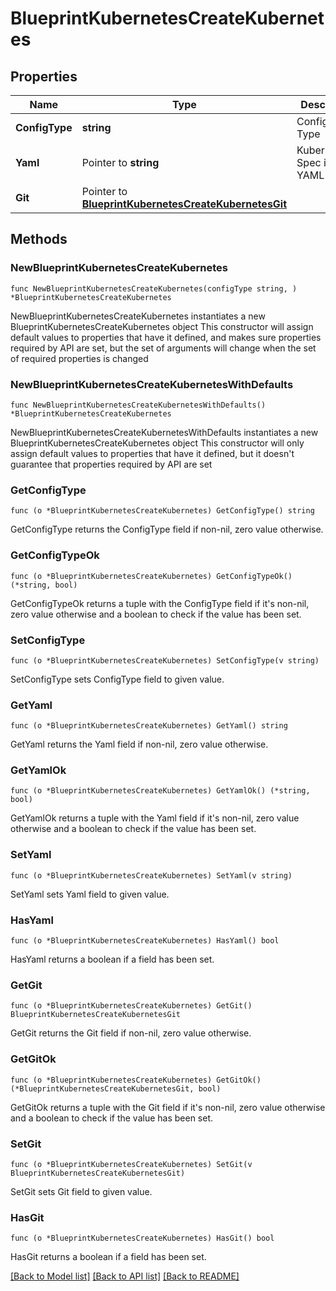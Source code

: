 # BlueprintKubernetesCreateKubernetes

## Properties

Name | Type | Description | Notes
------------ | ------------- | ------------- | -------------
**ConfigType** | **string** | Configuration Type | 
**Yaml** | Pointer to **string** | Kubernetes Spec in YAML | [optional] 
**Git** | Pointer to [**BlueprintKubernetesCreateKubernetesGit**](blueprintKubernetesCreate_kubernetes_git.md) |  | [optional] 

## Methods

### NewBlueprintKubernetesCreateKubernetes

`func NewBlueprintKubernetesCreateKubernetes(configType string, ) *BlueprintKubernetesCreateKubernetes`

NewBlueprintKubernetesCreateKubernetes instantiates a new BlueprintKubernetesCreateKubernetes object
This constructor will assign default values to properties that have it defined,
and makes sure properties required by API are set, but the set of arguments
will change when the set of required properties is changed

### NewBlueprintKubernetesCreateKubernetesWithDefaults

`func NewBlueprintKubernetesCreateKubernetesWithDefaults() *BlueprintKubernetesCreateKubernetes`

NewBlueprintKubernetesCreateKubernetesWithDefaults instantiates a new BlueprintKubernetesCreateKubernetes object
This constructor will only assign default values to properties that have it defined,
but it doesn't guarantee that properties required by API are set

### GetConfigType

`func (o *BlueprintKubernetesCreateKubernetes) GetConfigType() string`

GetConfigType returns the ConfigType field if non-nil, zero value otherwise.

### GetConfigTypeOk

`func (o *BlueprintKubernetesCreateKubernetes) GetConfigTypeOk() (*string, bool)`

GetConfigTypeOk returns a tuple with the ConfigType field if it's non-nil, zero value otherwise
and a boolean to check if the value has been set.

### SetConfigType

`func (o *BlueprintKubernetesCreateKubernetes) SetConfigType(v string)`

SetConfigType sets ConfigType field to given value.


### GetYaml

`func (o *BlueprintKubernetesCreateKubernetes) GetYaml() string`

GetYaml returns the Yaml field if non-nil, zero value otherwise.

### GetYamlOk

`func (o *BlueprintKubernetesCreateKubernetes) GetYamlOk() (*string, bool)`

GetYamlOk returns a tuple with the Yaml field if it's non-nil, zero value otherwise
and a boolean to check if the value has been set.

### SetYaml

`func (o *BlueprintKubernetesCreateKubernetes) SetYaml(v string)`

SetYaml sets Yaml field to given value.

### HasYaml

`func (o *BlueprintKubernetesCreateKubernetes) HasYaml() bool`

HasYaml returns a boolean if a field has been set.

### GetGit

`func (o *BlueprintKubernetesCreateKubernetes) GetGit() BlueprintKubernetesCreateKubernetesGit`

GetGit returns the Git field if non-nil, zero value otherwise.

### GetGitOk

`func (o *BlueprintKubernetesCreateKubernetes) GetGitOk() (*BlueprintKubernetesCreateKubernetesGit, bool)`

GetGitOk returns a tuple with the Git field if it's non-nil, zero value otherwise
and a boolean to check if the value has been set.

### SetGit

`func (o *BlueprintKubernetesCreateKubernetes) SetGit(v BlueprintKubernetesCreateKubernetesGit)`

SetGit sets Git field to given value.

### HasGit

`func (o *BlueprintKubernetesCreateKubernetes) HasGit() bool`

HasGit returns a boolean if a field has been set.


[[Back to Model list]](../README.md#documentation-for-models) [[Back to API list]](../README.md#documentation-for-api-endpoints) [[Back to README]](../README.md)


